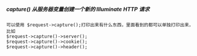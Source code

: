 ##### capture\(\) 从服务器变量创建一个新的 Illuminate HTTP 请求

```
可以使用 $request->capture();打印出来有什么东西，里面看到的都可以单独打印出来，比如
$request->capture()->server();
$request->capture()->cookie();
$request->capture()->header();
```



